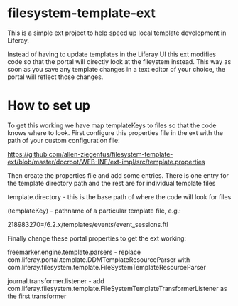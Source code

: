 # filesystem-template-ext

This is a simple ext project to help speed up local template development in Liferay. 

Instead of having to update templates in the Liferay UI this ext modifies code so that the portal will directly look at the fileystem instead. This way as soon as you save any template changes in a text editor of your choice, the portal will reflect those changes. 

# How to set up

To get this working we have map templateKeys to files so that the code knows where to look. First configure this properties file in the ext with the path of your custom configuration file:

https://github.com/allen-ziegenfus/filesystem-template-ext/blob/master/docroot/WEB-INF/ext-impl/src/template.properties

Then create the properties file and add some entries. There is one entry for the template directory path and the rest are for individual template files


template.directory - this is the base path of where the code will look for files

(templateKey) - pathname of a particular template file, e.g.: 

218983270=/6.2.x/templates/events/event_sessions.ftl

Finally change these portal properties to get the ext working: 

freemarker.engine.template.parsers - replace com.liferay.portal.template.DDMTemplateResourceParser with  com.liferay.filesystem.template.FileSystemTemplateResourceParser

journal.transformer.listener - add com.liferay.filesystem.template.FileSystemTemplateTransformerListener as the first transformer




